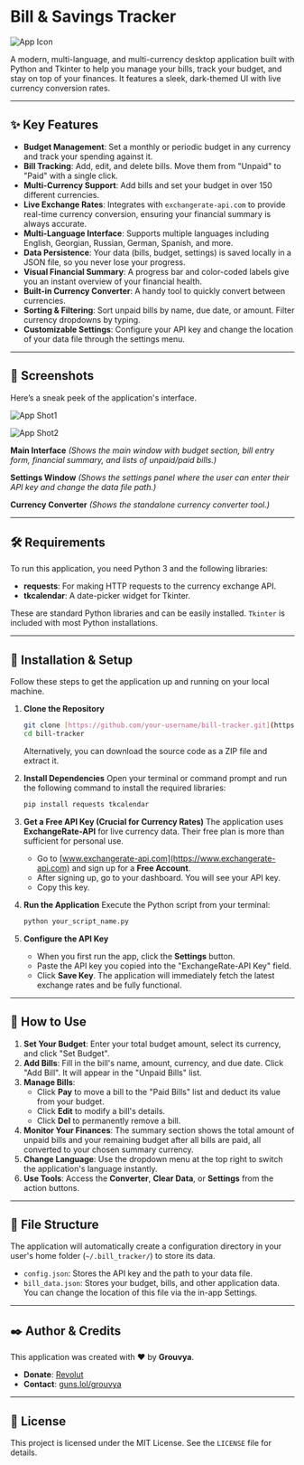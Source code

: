 # Bill & Savings Tracker

![App Icon](https://toppng.com/uploads/preview/free-icons-dollar-bills-transparent-background-11553537979k4k0dooqsl.png)

A modern, multi-language, and multi-currency desktop application built with Python and Tkinter to help you manage your bills, track your budget, and stay on top of your finances. It features a sleek, dark-themed UI with live currency conversion rates.

---

## ✨ Key Features

* **Budget Management**: Set a monthly or periodic budget in any currency and track your spending against it.
* **Bill Tracking**: Add, edit, and delete bills. Move them from "Unpaid" to "Paid" with a single click.
* **Multi-Currency Support**: Add bills and set your budget in over 150 different currencies.
* **Live Exchange Rates**: Integrates with `exchangerate-api.com` to provide real-time currency conversion, ensuring your financial summary is always accurate.
* **Multi-Language Interface**: Supports multiple languages including English, Georgian, Russian, German, Spanish, and more.
* **Data Persistence**: Your data (bills, budget, settings) is saved locally in a JSON file, so you never lose your progress.
* **Visual Financial Summary**: A progress bar and color-coded labels give you an instant overview of your financial health.
* **Built-in Currency Converter**: A handy tool to quickly convert between currencies.
* **Sorting & Filtering**: Sort unpaid bills by name, due date, or amount. Filter currency dropdowns by typing.
* **Customizable Settings**: Configure your API key and change the location of your data file through the settings menu.

---

## 📸 Screenshots

Here’s a sneak peek of the application's interface.

![App Shot1](https://i.imgur.com/W5gI3yq.png)


![App Shot2](https://i.imgur.com/a4nH6CB.png)


**Main Interface**
*(Shows the main window with budget section, bill entry form, financial summary, and lists of unpaid/paid bills.)*


**Settings Window**
*(Shows the settings panel where the user can enter their API key and change the data file path.)*


**Currency Converter**
*(Shows the standalone currency converter tool.)*


---

## 🛠️ Requirements

To run this application, you need Python 3 and the following libraries:

* **requests**: For making HTTP requests to the currency exchange API.
* **tkcalendar**: A date-picker widget for Tkinter.

These are standard Python libraries and can be easily installed. `Tkinter` is included with most Python installations.

---

## 🚀 Installation & Setup

Follow these steps to get the application up and running on your local machine.

1.  **Clone the Repository**
    ```bash
    git clone [https://github.com/your-username/bill-tracker.git](https://github.com/your-username/bill-tracker.git)
    cd bill-tracker
    ```
    Alternatively, you can download the source code as a ZIP file and extract it.

2.  **Install Dependencies**
    Open your terminal or command prompt and run the following command to install the required libraries:
    ```bash
    pip install requests tkcalendar
    ```

3.  **Get a Free API Key (Crucial for Currency Rates)**
    The application uses **ExchangeRate-API** for live currency data. Their free plan is more than sufficient for personal use.

    * Go to [www.exchangerate-api.com](https://www.exchangerate-api.com) and sign up for a **Free Account**.
    * After signing up, go to your dashboard. You will see your API key.
    * Copy this key.

4.  **Run the Application**
    Execute the Python script from your terminal:
    ```bash
    python your_script_name.py
    ```

5.  **Configure the API Key**
    * When you first run the app, click the **Settings** button.
    * Paste the API key you copied into the "ExchangeRate-API Key" field.
    * Click **Save Key**. The application will immediately fetch the latest exchange rates and be fully functional.

---

## 📖 How to Use

1.  **Set Your Budget**: Enter your total budget amount, select its currency, and click "Set Budget".
2.  **Add Bills**: Fill in the bill's name, amount, currency, and due date. Click "Add Bill". It will appear in the "Unpaid Bills" list.
3.  **Manage Bills**:
    * Click **Pay** to move a bill to the "Paid Bills" list and deduct its value from your budget.
    * Click **Edit** to modify a bill's details.
    * Click **Del** to permanently remove a bill.
4.  **Monitor Your Finances**: The summary section shows the total amount of unpaid bills and your remaining budget after all bills are paid, all converted to your chosen summary currency.
5.  **Change Language**: Use the dropdown menu at the top right to switch the application's language instantly.
6.  **Use Tools**: Access the **Converter**, **Clear Data**, or **Settings** from the action buttons.

---

## 📁 File Structure

The application will automatically create a configuration directory in your user's home folder (`~/.bill_tracker/`) to store its data.

* `config.json`: Stores the API key and the path to your data file.
* `bill_data.json`: Stores your budget, bills, and other application data. You can change the location of this file via the in-app Settings.

---

## ✒️ Author & Credits

This application was created with ❤️ by **Grouvya**.

* **Donate**: [Revolut](https://revolut.me/grouvya)
* **Contact**: [guns.lol/grouvya](https://guns.lol/grouvya)

---

## 📜 License

This project is licensed under the MIT License. See the `LICENSE` file for details.
